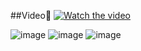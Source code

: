 
##Video🎥
[![Watch the video](https://img.youtube.com/vi/VAd7VLO_uLE/0.jpg)](https://www.youtube.com/watch?v=VAd7VLO_uLE)

![image](https://github.com/user-attachments/assets/3d495c6a-1eb0-4d38-9713-1d2b004d0c47)
![image](https://github.com/user-attachments/assets/98987aa3-96df-4d90-91e9-8382597de581)
![image](https://github.com/user-attachments/assets/1f205663-c15b-4eec-8694-10cb50bd4125)
